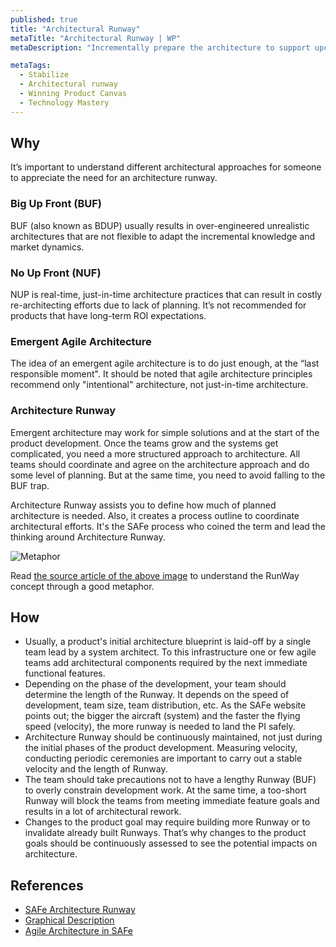 ```yaml
---
published: true
title: "Architectural Runway"
metaTitle: "Architectural Runway | WP"
metaDescription: "Incrementally prepare the architecture to support upcoming features and other requirements. Strike a balance between Big-Up-Front (BUF) and No-Up-Front (NUF). Set up architectural collaboration between the teams as the project gets bigger."

metaTags:
  - Stabilize
  - Architectural runway
  - Winning Product Canvas
  - Technology Mastery
---
```


## Why
It’s important to understand different architectural approaches for someone to appreciate the need for an architecture runway.

### Big Up Front (BUF)
BUF (also known as BDUP) usually results in over-engineered unrealistic architectures that are not flexible to adapt the incremental knowledge and market dynamics. 

### No Up Front (NUF)
NUP is real-time, just-in-time architecture practices that can result in costly re-architecting efforts due to lack of planning. It’s not recommended for products that have long-term ROI expectations.

### Emergent Agile Architecture
The idea of an emergent agile architecture is to do just enough, at the “last responsible moment". It should be noted that agile architecture principles recommend only "intentional" architecture, not just-in-time architecture.

### Architecture Runway
Emergent architecture may work for simple solutions and at the start of the product development. Once the teams grow and the systems get complicated, you need a more structured approach to architecture. All teams should coordinate and agree on the architecture approach and do some level of planning. But at the same time, you need to avoid falling to the BUF trap.

Architecture Runway assists you to define how much of planned architecture is needed. Also, it creates a process outline to coordinate architectural efforts. It's the SAFe process who coined the term and lead the thinking around Architecture Runway.

![Metaphor](https://i0.wp.com/www.agileapplied.com/wp-content/uploads/2018/04/runways-1.png?w=1401&ssl=1)

Read [the source article of the above image](https://www.agileapplied.com/2018/04/07/project-runway/) to understand the RunWay concept through a good metaphor.

## How
- Usually, a product's initial architecture blueprint is laid-off by a single team lead by a system architect. To this infrastructure one or few agile teams add architectural components required by the next immediate functional features.
- Depending on the phase of the development, your team should determine the length of the Runway. It depends on the speed of development, team size, team distribution, etc. As the SAFe website points out; the bigger the aircraft (system) and the faster the flying speed (velocity), the more runway is needed to land the PI safely.
- Architecture Runway should be continuously maintained, not just during the initial phases of the product development. Measuring velocity, conducting periodic ceremonies are important to carry out a stable velocity and the length of Runway.
- The team should take precautions not to have a lengthy Runway (BUF) to overly constrain development work. At the same time, a too-short Runway will block the teams from meeting immediate feature goals and results in a lot of architectural rework.
- Changes to the product goal may require building more Runway or to invalidate already built Runways. That’s why changes to the product goals should be continuously assessed to see the potential impacts on architecture.


## References

- [SAFe Architecture Runway](https://www.scaledagileframework.com/architectural-runway/)
- [Graphical Description](https://www.agileapplied.com/2018/04/07/project-runway/)
- [Agile Architecture in SAFe](https://www.scaledagileframework.com/agile-architecture/)
